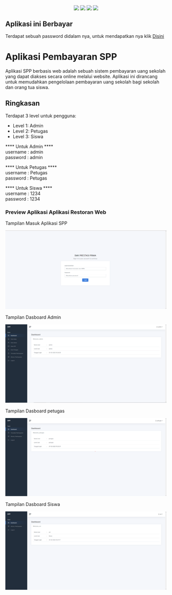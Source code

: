 <p align="center">
<img align="center" src="http://ForTheBadge.com/images/badges/built-with-love.svg"> <img align="center" src="http://ForTheBadge.com/images/badges/uses-html.svg"> <img align="center" src="http://ForTheBadge.com/images/badges/makes-people-smile.svg"> <img align="center" src="http://ForTheBadge.com/images/badges/built-by-developers.svg">
</p>

## Aplikasi ini Berbayar 
Terdapat sebuah password didalam nya, untuk mendapatkan nya klik <a href="https://github.com/MuhamadRifqiAshari" target="_blank" class="animate__animated animate__bounceInLeft">Disini</a>

# Aplikasi Pembayaran SPP
Aplikasi SPP berbasis web adalah sebuah sistem pembayaran uang sekolah yang dapat diakses secara online melalui website. Aplikasi ini dirancang untuk memudahkan pengelolaan pembayaran uang sekolah bagi sekolah dan orang tua siswa.


## Ringkasan

Terdapat 3 level untuk pengguna:
- Level 1: Admin
- Level 2: Petugas
- Level 3: Siswa


**** Untuk Admin ****<br/>
username : admin <br/>
password : admin

**** Untuk Petugas ****<br/>
username : Petugas <br/>
password : Petugas

**** Untuk Siswa ****<br/>
username : 1234 <br/>
password : 1234


<h3>Preview Aplikasi Aplikasi Restoran Web</h3>
<p>Tampilan Masuk Aplikasi SPP</p>
<img src="https://raw.githubusercontent.com/MuhamadRifqiAshari/Aplikasi_SPP_Berbasis_Web/main/Dokumentasi/Tampilan%20Masuk%20Aplikasi.png">

<p>Tampilan Dasboard Admin</p>
<img src="https://raw.githubusercontent.com/MuhamadRifqiAshari/Aplikasi_SPP_Berbasis_Web/main/Dokumentasi/Tampilan%20Dasboard%20Admin.png">

<p>Tampilan Dasboard petugas</p>
<img src="https://raw.githubusercontent.com/MuhamadRifqiAshari/Aplikasi_SPP_Berbasis_Web/main/Dokumentasi/Tampilan%20Dasboard%20petugas.png">

<p>Tampilan Dasboard Siswa</p>
<img src="https://raw.githubusercontent.com/MuhamadRifqiAshari/Aplikasi_SPP_Berbasis_Web/main/Dokumentasi/Tampilan%20Dasboard%20Siswa.png">
